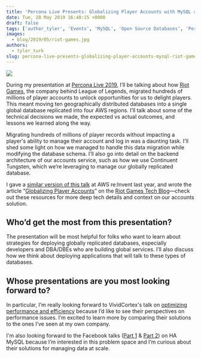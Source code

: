 ```yaml
---
title: 'Percona Live Presents: Globalizing Player Accounts with MySQL at Riot Games'
date: Tue, 28 May 2019 16:48:15 +0000
draft: false
tags: ['author_tyler', 'Events', 'MySQL', 'Open Source Databases', 'Percona Live 2019']
images:
  - blog/2019/05/riot-games.jpg
authors:
  - tyler_turk
slug: percona-live-presents-globalizing-player-accounts-mysql-riot-games
---
```


![](blog/2019/05/riot-games.jpg)

During my presentation at [Percona Live 2019](https://www.percona.com/live/19/sessions/globalizing-player-accounts-with-mysql-at-riot-games), I’ll be talking about how [Riot Games](https://www.riotgames.com/en), the company behind League of Legends, migrated hundreds of millions of player accounts to unlock opportunities for us to delight players. This meant moving ten geographically distributed databases into a single global database replicated into four AWS regions. I’ll talk about some of the technical decisions we made, the expected vs actual outcomes, and lessons we learned along the way. 

Migrating hundreds of millions of player records without impacting a player's ability to manage their account and log in was a daunting task. I'll shed some light on how we managed to handle this data migration while modifying the database schema. I’ll also go into detail on the backend architecture of our accounts service, such as how we use Continuent Tungsten, which we’re leveraging to manage our globally replicated database. 

I gave a [similar version of this talk](https://www.youtube.com/watch?v=MJpZZm62ZKw) at AWS re:Invent last year, and wrote the article “[Globalizing Player Accounts](https://technology.riotgames.com/news/globalizing-player-accounts)” on the [Riot Games Tech Blog](http://technology.riotgames.com)—check out these resources for more deep tech details and context on our accounts solution.

Who’d get the most from this presentation?
------------------------------------------

The presentation will be most helpful for folks who want to learn about strategies for deploying globally replicated databases, especially developers and DBA/DBEs who are building global services. I’ll also discuss how we think about deploying applications that will talk to these types of databases.

Whose presentations are you most looking forward to?
----------------------------------------------------

In particular, I'm really looking forward to VividCortex's talk on [optimizing performance and efficiency](https://www.percona.com/live/19/sessions/optimizing-database-performance-and-efficiency) because I’d like to see their perspectives on performance issues. I’m excited to learn more by comparing their solutions to the ones I’ve seen at my own company. 

I'm also looking forward to the Facebook talks ([Part 1](https://www.percona.com/live/19/sessions/mysql-replication-and-ha-at-facebook-part-1) & [Part 2](https://www.percona.com/live/19/sessions/mysql-replication-and-ha-at-facebook-part-2)) on HA MySQL because I’m interested in this problem space and I’m curious about their solutions for managing data at scale.